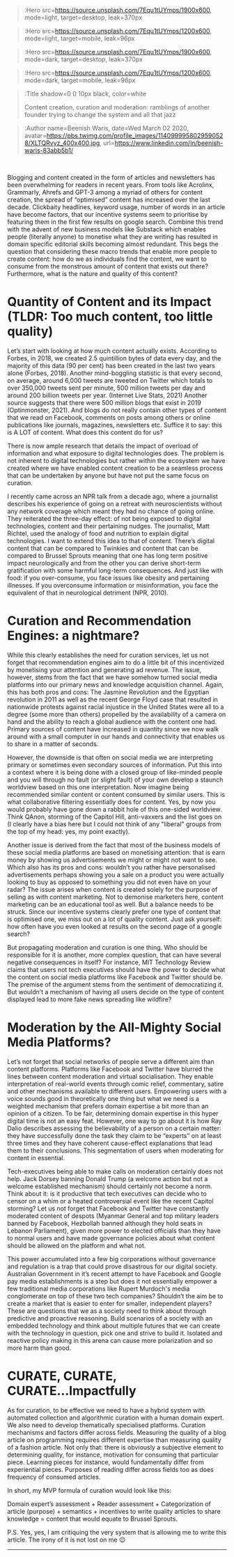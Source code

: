 > :Hero src=https://source.unsplash.com/7Equ1tUYmps/1900x600,
>       mode=light,
>       target=desktop,
>       leak=370px

> :Hero src=https://source.unsplash.com/7Equ1tUYmps/1200x600,
>       mode=light,
>       target=mobile,
>       leak=96px

> :Hero src=https://source.unsplash.com/7Equ1tUYmps/1900x600,
>       mode=dark,
>       target=desktop,
>       leak=370px

> :Hero src=https://source.unsplash.com/7Equ1tUYmps/1200x600,
>       mode=dark,
>       target=mobile,
>       leak=96px

> :Title shadow=0 0 10px black, color=white
>
>Content creation, curation and moderation: ramblings of another founder trying to change the system and all that jazz

> :Author   name=Beenish Waris,
>           date=Wed March 02 2020,
>           avatar=https://pbs.twimg.com/profile_images/1140999958029590528/XLTQRvyz_400x400.jpg,
>           url=https://www.linkedin.com/in/beenish-waris-83abb5b1/          

<br>


Blogging and content created in the form of articles and newsletters has been overwhelming for readers in recent years. From tools like Acrolinx, Grammarly, Ahrefs and GPT-3 among a myriad of others for content creation, the spread of “optimised” content has increased over the last decade. Clickbaity headlines, keyword usage, number of words in an article have become factors, that our incentive systems seem to prioritise by featuring them in the first few results on google search. Combine this trend with the advent of new business models like Substack which enables people (literally anyone) to monetise what they are writing has resulted in domain specific editorial skills becoming almost redundant. 
This begs the question that considering these macro trends that enable more people to create content: how do we as individuals find the content, we want to consume from the monstrous amount of content that exists out there? Furthermore, what is the nature and quality of this content? 

# Quantity of Content and its Impact (TLDR: Too much content, too little quality)

Let’s start with looking at how much content actually exists. According to Forbes, in 2018, we created 2.5 quintillion bytes of data every day, and the majority of this data (90 per cent) has been created in the last two years alone (Forbes, 2018). Another mind-boggling statistic is that every second, on average, around 6,000 tweets are tweeted on Twitter which totals to over 350,000 tweets sent per minute, 500 million tweets per day and around 200 billion tweets per year. (Internet Live Stats, 2021) Another source suggests that there were 500 million blogs that exist in 2019 (Optinmonster, 2021). And blogs do not really contain other types of content that we read on Facebook, comments on posts among others or online publications like journals, magazines, newsletters etc. Suffice it to say: this is A LOT of content. What does this content do for us? 

There is now ample research that details the impact of overload of information and what exposure to digital technologies does. The problem is not inherent to digital technologies but rather within the ecosystem we have created where we have enabled content creation to be a seamless process that can be undertaken by anyone but have not put the same focus on curation. 

I recently came across an NPR talk from a decade ago, where a journalist describes his experience of going on a retreat with neuroscientists without any network coverage which meant they had no chance of going online. They reiterated the three-day effect: of not being exposed to digital technologies, content and their pertaining nudges. The journalist, Matt Richtel, used the analogy of food and nutrition to explain digital technologies. I want to extend this idea to that of content. There’s digital content that can be compared to Twinkies and content that can be compared to Brussel Sprouts meaning that one has long term positive impact neurologically and from the other you can derive short-term gratification with some harmful long-term consequences. And just like with food: if you over-consume, you face issues like obesity and pertaining illnesses. If you overconsume information or misinformation, you face the equivalent of that in neurological detriment (NPR, 2010).

# Curation and Recommendation Engines: a nightmare? 

While this clearly establishes the need for curation services, let us not forget that recommendation engines aim to do a little bit of this incentivized by monetising your attention and generating ad revenue. The issue, however, stems from the fact that we have somehow turned social media platforms into our primary news and knowledge acquisition channel. Again, this has both pros and cons: The Jasmine Revolution and the Egyptian revolution in 2011 as well as the recent George Floyd case that resulted in nationwide protests against racial injustice in the United States were all to a degree (some more than others) propelled by the availability of a camera on hand and the ability to reach a global audience with the content one had. Primary sources of content have increased in quantity since we now walk around with a small computer in our hands and connectivity that enables us to share in a matter of seconds. 

However, the downside is that often on social media we are interpreting primary or sometimes even secondary sources of information. Put this into a context where it is being done with a closed group of like-minded people and you will through no fault (or slight fault) of your own develop a staunch worldview based on this one interpretation. Now imagine being recommended similar content or content consumed by similar users. This is what collaborative filtering essentially does for content. Yes, by now you would probably have gone down a rabbit hole of this one-sided worldview. Think QAnon, storming of the Capitol Hill, anti-vaxxers and the list goes on (I clearly have a bias here but I could not think of any "liberal" groups from the top of my head: yes, my point exactly). 

Another issue is derived from the fact that most of the business models of these social media platforms are based on monetising attention: that is earn money by showing us advertisements we might or might not want to see. Which also has its pros and cons: wouldn’t you rather have personalised advertisements perhaps showing you a sale on a product you were actually looking to buy as opposed to something you did not even have on your radar? The issue arises when content is created solely for the purpose of selling as with content marketing. Not to demonise marketers here, content marketing can be an educational tool as well. But a balance needs to be struck. Since our incentive systems clearly prefer one type of content that is optimised one, we miss out on a lot of quality content. Just ask yourself: how often have you even looked at results on the second page of a google search? 

But propagating moderation and curation is one thing. Who should be responsible for it is another, more complex question, that can have several negative consequences in itself? For instance, MIT Technology Review claims that users not tech executives should have the power to decide what the content on social media platforms like Facebook and Twitter should be. The premise of the argument stems from the sentiment of democratizing it. But wouldn’t a mechanism of having all users decide on the type of content displayed lead to more fake news spreading like wildfire? 

# Moderation by the All-Mighty Social Media Platforms? 

Let’s not forget that social networks of people serve a different aim than content platforms. Platforms like Facebook and Twitter have blurred the lines between content moderation and virtual socialisation. They enable interpretation of real-world events through comic relief, commentary, satire and other mechanisms available to different users. Empowering users with a voice sounds good in theoretically one thing but what we need is a weighted mechanism that prefers domain expertise a bit more than an opinion of a citizen. To be fair, determining domain expertise in this hyper digital time is not an easy feat. However, one way to go about it is how Ray Dalio describes assessing the believability of a person on a certain matter: they have successfully done the task they claim to be “experts” on at least three times and they have coherent cause-effect explanations that lead them to their conclusions. This segmentation of users when moderating for content in essential. 

Tech-executives being able to make calls on moderation certainly does not help. Jack Dorsey banning Donald Trump (a welcome action but not a welcome established mechanism) should certainly not become a norm. Think about it: is it productive that tech executives can decide who to censor on a whim or a heated controversial event like the recent Capitol storming? Let us not forget that Facebook and Twitter have constantly moderated content of despots (Myanmar General and top military leaders banned by Facebook, Hezbollah banned although they hold seats in Lebanon Parliament), given more power to elected officials than they have to normal users and have made governance policies about what content should be allowed on the platform and what not. 

This power accumulated into a few big corporations without governance and regulation is a trap that could prove disastrous for our digital society. Australian Government in it’s recent attempt to have Facebook and Google pay media establishments is a step but does it not essentially empower a few traditional media corporations like Rupert Murdoch's media conglomerate on top of these two tech companies? Shouldn’t the aim be to create a market that is easier to enter for smaller, independent players? These are questions that we as a society need to think about through predictive and proactive reasoning. Build scenarios of a society with an embedded technology and think about multiple futures that we can create with the technology in question, pick one and strive to build it. Isolated and reactive policy making in this arena can cause more polarization and so more harm than good. 

# CURATE, CURATE, CURATE...Impactfully

As for curation, to be effective we need to have a hybrid system with automated collection and algorithmic curation with a human domain expert. We also need to develop thematically specialised platforms. Curation mechanisms and factors differ across fields. Measuring the quality of a blog article on programming requires different expertise than measuring quality of a fashion article. Not only that: there is obviously a subjective element to determining quality, for instance, motivation for consuming that particular piece. Learning pieces for instance, would fundamentally differ from experiential pieces. Purposes of reading differ across fields too as does frequency of consumed articles. 

In short, my MVP formula of curation would look like this: 

Domain expert’s assessment + Reader assessment + Categorization of article (purpose) + semantics + incentives to write quality articles to share knowledge = content that would equate to Brussel Sprouts. 

P.S. Yes, yes, I am critiquing the very system that is allowing me to write this article. The irony of it is not lost on me 😉 


---